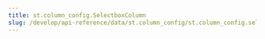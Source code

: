 ```yaml
---
title: st.column_config.SelectboxColumn
slug: /develop/api-reference/data/st.column_config/st.column_config.selectboxcolumn
---
```


<Autofunction function="streamlit.column_config.SelectboxColumn" />
